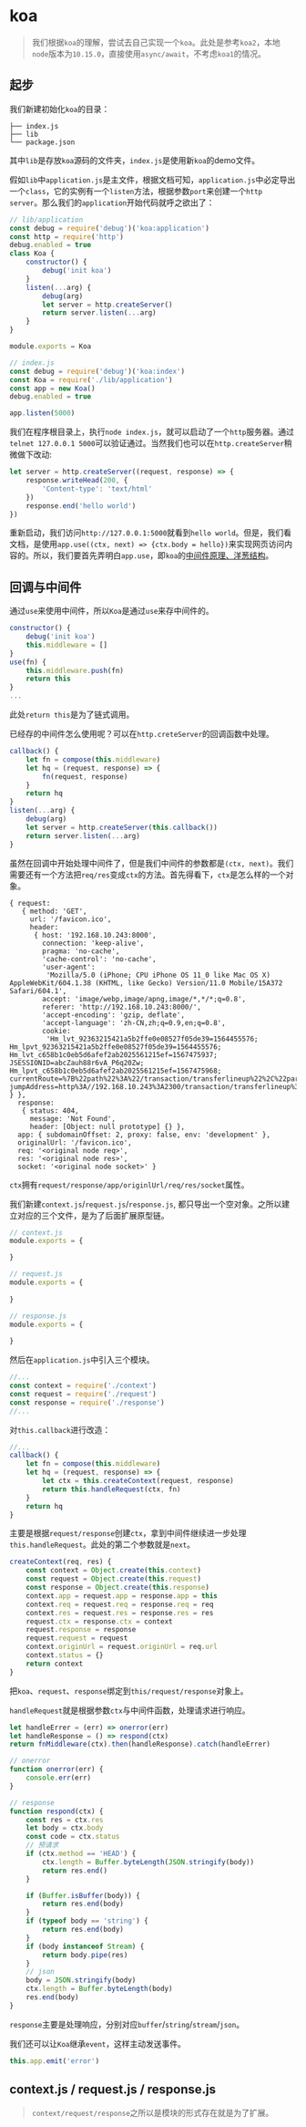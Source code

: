 # koa

> 我们根据`koa`的理解，尝试去自己实现一个`koa`。此处是参考`koa2`，本地`node`版本为`10.15.0`，直接使用`async/await`，不考虑`koa1`的情况。

## 起步

我们新建初始化`koa`的目录：

```
├── index.js
├── lib
└── package.json
```

其中`lib`是存放`koa`源码的文件夹，`index.js`是使用新`koa`的demo文件。

假如`lib`中`application.js`是主文件，根据文档可知，`application.js`中必定导出一个`class`，它的实例有一个`listen`方法，根据参数`port`来创建一个`http server`。那么我们的`application`开始代码就呼之欲出了：

```javascript
// lib/application
const debug = require('debug')('koa:application')
const http = require('http')
debug.enabled = true
class Koa {
    constructor() {
        debug('init koa')
    }
    listen(...arg) {
        debug(arg)
        let server = http.createServer()
        return server.listen(...arg)
    }
}

module.exports = Koa
```

```javascript
// index.js
const debug = require('debug')('koa:index')
const Koa = require('./lib/application')
const app = new Koa()
debug.enabled = true

app.listen(5000)
```
我们在程序根目录上，执行`node index.js`，就可以启动了一个`http`服务器。通过`telnet 127.0.0.1 5000`可以验证通过。当然我们也可以在`http.createServer`稍微做下改动:

```javascript
let server = http.createServer((request, response) => {
    response.writeHead(200, {
        'Content-type': 'text/html'
    })
    response.end('hello world')
})
```

重新启动，我们访问`http://127.0.0.1:5000`就看到`hello world`。但是，我们看文档，是使用`app.use((ctx, next) => {ctx.body = hello})`来实现网页访问内容的。所以，我们要首先弄明白`app.use`，即`koa`的[中间件原理、洋葱结构](/201909/koa-compose.md)。

## 回调与中间件

通过`use`来使用中间件，所以`Koa`是通过`use`来存中间件的。

```javascript
constructor() {
    debug('init koa')
    this.middleware = []
}
use(fn) {
    this.middleware.push(fn)
    return this
}
...
```

此处`return this`是为了链式调用。

已经存的中间件怎么使用呢？可以在`http.creteServer`的回调函数中处理。

```javascript
callback() {
    let fn = compose(this.middleware)
    let hq = (request, response) => {
        fn(request, response)
    }
    return hq
}
listen(...arg) {
    debug(arg)
    let server = http.createServer(this.callback())
    return server.listen(...arg)
}
```

虽然在回调中开始处理中间件了，但是我们中间件的参数都是`(ctx, next)`。我们需要还有一个方法把`req/res`变成`ctx`的方法。首先得看下，`ctx`是怎么样的一个对象。

```
{ request:
   { method: 'GET',
     url: '/favicon.ico',
     header:
      { host: '192.168.10.243:8000',
        connection: 'keep-alive',
        pragma: 'no-cache',
        'cache-control': 'no-cache',
        'user-agent':
         'Mozilla/5.0 (iPhone; CPU iPhone OS 11_0 like Mac OS X) AppleWebKit/604.1.38 (KHTML, like Gecko) Version/11.0 Mobile/15A372 Safari/604.1',
        accept: 'image/webp,image/apng,image/*,*/*;q=0.8',
        referer: 'http://192.168.10.243:8000/',
        'accept-encoding': 'gzip, deflate',
        'accept-language': 'zh-CN,zh;q=0.9,en;q=0.8',
        cookie:
         'Hm_lvt_92363215421a5b2ffe0e08527f05de39=1564455576; Hm_lpvt_92363215421a5b2ffe0e08527f05de39=1564455576; Hm_lvt_c658b1c0eb5d6afef2ab2025561215ef=1567475937; JSESSIONID=abcZauh88r6vA_P6q20Zw; Hm_lpvt_c658b1c0eb5d6afef2ab2025561215ef=1567475968; currentRoute=%7B%22path%22%3A%22/transaction/transferlineup%22%2C%22params%22%3A%7B%7D%2C%22query%22%3A%7B%7D%7D; jumpAddress=http%3A//192.168.10.243%3A2300/transaction/transferlineup%3Fpopup%3Dtrue' } },
  response:
   { status: 404,
     message: 'Not Found',
     header: [Object: null prototype] {} },
  app: { subdomainOffset: 2, proxy: false, env: 'development' },
  originalUrl: '/favicon.ico',
  req: '<original node req>',
  res: '<original node res>',
  socket: '<original node socket>' }
```

`ctx`拥有`request/response/app/originlUrl/req/res/socket`属性。

我们新建`context.js`/`request.js`/`response.js`, 都只导出一个空对象。之所以建立对应的三个文件，是为了后面扩展原型链。

```javascript
// context.js
module.exports = {

}
```

```javascript
// request.js
module.exports = {
    
}
```

```javascript
// response.js
module.exports = {
    
}
```

然后在`application.js`中引入三个模块。

```javascript
//...
const context = require('./context')
const request = require('./request')
const response = require('./response')
//...
```

对`this.callback`进行改造：

```javascript
//...
callback() {
    let fn = compose(this.middleware)
    let hq = (request, response) => {
        let ctx = this.createContext(request, response)
        return this.handleRequest(ctx, fn)
    }
    return hq
}
```

主要是根据`request/response`创建`ctx`，拿到中间件继续进一步处理`this.handleRequest`。此处的第二个参数就是`next`。

```javascript
createContext(req, res) {
    const context = Object.create(this.context)
    const request = Object.create(this.request)
    const response = Object.create(this.response)
    context.app = request.app = response.app = this
    context.req = request.req = response.req = req
    context.res = request.res = response.res = res
    request.ctx = response.ctx = context
    request.response = response
    request.request = request
    context.originUrl = request.originUrl = req.url
    context.status = {}
    return context
}
```

把`koa`、`request`、`response`绑定到`this/request/response`对象上。

`handleRequest`就是根据参数`ctx`与中间件函数，处理请求进行响应。

```javascript
let handleErrer = (err) => onerror(err)
let handleResponse = () => respond(ctx)
return fnMiddleware(ctx).then(handleResponse).catch(handleErrer)
```

```javascript
// onerror
function onerror(err) {
    console.err(err)
}
```

```javascript
// response
function respond(ctx) {
    const res = ctx.res
    let body = ctx.body
    const code = ctx.status
    // 预请求
    if (ctx.method == 'HEAD') {
        ctx.length = Buffer.byteLength(JSON.stringify(body))
        return res.end()
    }

    if (Buffer.isBuffer(body)) {
        return res.end(body)
    }
    if (typeof body == 'string') {
        return res.end(body)
    }
    if (body instanceof Stream) {
        return body.pipe(res)
    }
    // json
    body = JSON.stringify(body)
    ctx.length = Buffer.byteLength(body)
    res.end(body)
}
```

`response`主要是处理响应，分别对应`buffer`/`string`/`stream`/`json`。

我们还可以让`Koa`继承`event`，这样主动发送事件。

```javascript
this.app.emit('error')
```

## context.js / request.js / response.js

> `context/request/response`之所以是模块的形式存在就是为了扩展。
